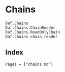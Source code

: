 # Chains

```@docs
Daf.Chains
Daf.Chains.ChainReader
Daf.Chains.ReadOnlyChain
Daf.Chains.chain_reader
```

## Index

```@index
Pages = ["chains.md"]
```
